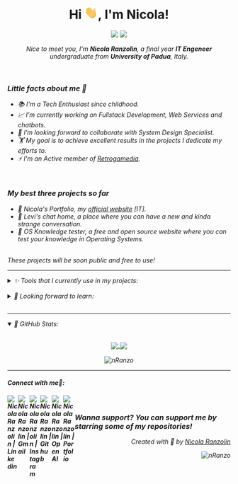 <h1 align="center">Hi <img src="https://raw.githubusercontent.com/ABSphreak/ABSphreak/master/gifs/Hi.gif" width="30px">, I'm Nicola!</h1>
<p align="center">
  <a href="https://github.com/Ratheshan03/readme-typing-svg"><img src="https://readme-typing-svg.herokuapp.com?lines=IT+Engeneer+Undergraduate;UI+/+Chatbot+Maker;Front-End+Alchemist;Aspiring+Learner&center=true&width=500&height=50"></a>
  <a href="https://github.com/Ratheshan03/readme-typing-svg"><img src="https://readme-typing-svg.herokuapp.com?lines=Full-Stack+Visionary;User+Experience+Architect;Digital+Product+Innovator;Apple+Ecosystem+Specialist;Scalable+System+Architect;Data-Driven+Engineer&center=true&width=500&height=50"></a>
</p>

<p align="center">
  <em>
    Nice to meet you, I'm <b>Nicola Ranzolin</b>, a final year <b>IT Engeneer</b> undergraduate from <b>University of Padua</b>, Italy. 
  <br>
</p>
<br>

<h3>Little facts about me 🥷</h3>

- 📚 I'm a Tech Enthusiast since childhood.
- 📈 I’m currently working on Fullstack Development, Web Services and chatbots.
- 👥 I’m looking forward to collaborate with System Design Specialist.
- 🏋️ My goal is to achieve excellent results in the projects I dedicate my efforts to.
- ⚡ I'm an Active member of <a href="http://retrogamedia.net"> Retrogamedia</a>.
<br>

<h3>My best three projects so far</h3>

- 🥇 Nicola's Portfolio, my <a href="https://nicolaranzolin.vercel.app">official website</a> [IT].
- 🥈 Levi's chat home, a place where you can have a new and kinda strange conversation.
- 🥉 OS Knowledge tester, a free and open source website where you can test your knowledge in Operating Systems.
<br>
These projects will be soon public and free to use!
<br>

---

<details>
<summary>
  ✨ Tools that I currently use in my projects:
</summary>
   <br>
<code><a href="https://www.oracle.com/java/" target="_blank"><img height="30" src="https://www.vectorlogo.zone/logos/java/java-icon.svg"></a></code>
<code><a href="https://www.javascript.com/" target="_blank"><img height="30" src="https://raw.githubusercontent.com/devicons/devicon/master/icons/javascript/javascript-plain.svg"></a></code>
<code><a href="https://reactjs.org/" target="_blank"><img height="30" src="https://www.vectorlogo.zone/logos/reactjs/reactjs-icon.svg"></a></code>
<code><a href="https://nextjs.org/" target="_blank"><img height="30" src="https://upload.wikimedia.org/wikipedia/commons/thumb/1/10/Cib-next-js_%28CoreUI_Icons_v1.0.0%29.svg/120px-Cib-next-js_%28CoreUI_Icons_v1.0.0%29.svg.png"></a></code>
<code><a href="https://www.w3schools.com/html/" target="_blank"><img height="30" src="https://www.vectorlogo.zone/logos/w3_html5/w3_html5-icon.svg"></a></code>
<code><a href="https://www.w3schools.com/css/" target="_blank"><img height="30" src="https://raw.githubusercontent.com/devicons/devicon/master/icons/css3/css3-original.svg"></a></code>
<code><a href="https://redux.js.org" target="_blank"> <img src="https://raw.githubusercontent.com/devicons/devicon/master/icons/redux/redux-original.svg" alt="redux" height="30"></a></code>
<code><a href="https://getbootstrap.com/" target="_blank"><img height="30" src="https://upload.wikimedia.org/wikipedia/commons/thumb/b/b2/Bootstrap_logo.svg/512px-Bootstrap_logo.svg.png?20210507000024"></a></code>
<code><a href="https://nodejs.org/en/" target="_blank"><img height="30" src="https://www.vectorlogo.zone/logos/nodejs/nodejs-icon.svg"></a></code>
<code><a href="https://git-scm.com/" target="_blank"><img height="30" src="https://www.vectorlogo.zone/logos/git-scm/git-scm-icon.svg"></a></code>
<code><a href="https://www.typescriptlang.org/" target="_blank"><img height="30" src="https://www.vectorlogo.zone/logos/typescriptlang/typescriptlang-icon.svg" alt="TypeScript"></a></code>
</details>
<br>

<details>
<summary>
  🌱 Looking forward to learn:
</summary>
   <br>
<code><a href="https://flutter.dev/" target="_blank"><img height="30" src="https://www.vectorlogo.zone/logos/flutterio/flutterio-icon.svg"></a></code>
<code><a href="https://cloud.google.com/" target="_blank"><img height="30" src="https://www.vectorlogo.zone/logos/google_cloud/google_cloud-icon.svg"></a></code>
<code><a href="https://analytics.google.com/" target="_blank"><img height="30" src="https://www.vectorlogo.zone/logos/google_analytics/google_analytics-icon.svg"></a></code>
<code><a href="https://www.tensorflow.org/" target="_blank"><img height="30" src="https://www.vectorlogo.zone/logos/tensorflow/tensorflow-icon.svg"></a></code>
<code><a href="https://aws.amazon.com/" target="_blank"><img height="30" src="https://www.vectorlogo.zone/logos/amazon_aws/amazon_aws-icon.svg"></a></code>
<code><a href="https://sass-lang.com" target="_blank"> <img src="https://raw.githubusercontent.com/devicons/devicon/master/icons/sass/sass-original.svg" alt="sass"  height="30"></a></code>
<code> <a href="https://tailwindcss.com/" target="_blank"> <img src="https://www.vectorlogo.zone/logos/tailwindcss/tailwindcss-icon.svg" alt="tailwind" height="30"/> </a> </code>
<code><a href="https://www.netlify.com/" target="_blank"><img src="https://www.vectorlogo.zone/logos/netlify/netlify-icon.svg" alt="netlify"  height="30"></a></code>
</details>
<br>

---

<details open="">
<summary>
 📔 GitHub Stats:
</summary>
<br>
<p align="center">
  <a href="https://github.com/nRanzo">
    <img align="center"  height="175px" src="https://github-readme-stats.vercel.app/api?username=nRanzo&show_icons=true&theme=tokyonight&hide_progress=true"/>
  </a>
  <a href="https://github.com/nRanzo">
    <img align="center" height="175px"  src="https://github-readme-stats-one-bice.vercel.app/api/top-langs/?username=nRanzo&hide_progress=false&langs_count=10&layout=compact&theme=tokyonight&role=OWNER,ORGANIZATION_MEMBER,COLLABORATOR" />
  </a>
</p>
  <p align="center"><img align="center" src="https://github-readme-streak-stats.herokuapp.com/?user=nRanzo&theme=tokyonight" alt="nRanzo" /></p>
</details>

---

<h4> Connect with me🤝: <h4>
  </hr>
  <a href="https://www.linkedin.com/in/exampleuser/">
   <img align="left" alt="Nicola Ranzolin | Linkedin" width="24px" src="https://www.vectorlogo.zone/logos/linkedin/linkedin-icon.svg" />
  </a>
  <a href="mailto:nic.ranzolin@gmail.com">
    <img align="left" alt="Nicola Ranzolin | Gmail" width="26px" src="https://www.vectorlogo.zone/logos/gmail/gmail-icon.svg" />
  </a>
  <a href="https://www.instagram.com/nicola_ranzolin/">
    <img align="left" alt="Nicola Ranzolin | Instagram" width="24px" src="https://www.vectorlogo.zone/logos/instagram/instagram-icon.svg" />
  </a>
   <a href="https://github.com/nRanzo">
    <img align="left" alt="Nicola Ranzolin | Github" width="26px" src="https://www.vectorlogo.zone/logos/github/github-tile.svg" />
  </a>
   <a href="https://community.openai.com/u/nranzo/summary">
    <img align="left" alt="Nicola Ranzolin | OpenAI" width="26px" src="https://static.vecteezy.com/system/resources/previews/022/227/364/original/openai-chatgpt-logo-icon-free-png.png" />
  </a>
  <a href="https://nicolaranzolin.vercel.app/">
    <img align="left" alt="Nicola Ranzolin | Portfolio" width="26px" src="https://www.svgrepo.com/show/474386/internet.svg" />
  </a>
  <br>

<h3> Wanna support? You can support me by starring some of my repositories! </h3>
  
<p align="right" > Created with 🧡 by <a href="https://github.com/nRanzo">Nicola Ranzolin</a></p>
<p align="right" > <img src="https://komarev.com/ghpvc/?username=nRanzo&label=Profile%20views&color=0e75b6&style=flat" alt="nRanzo" /> </p>
